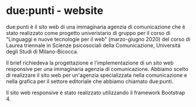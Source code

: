 # due:punti - website

due:punti è il sito web di una immaginaria agenzia di comunicazione che è stato realizzato come progetto univeristario di gruppo per il corso di "Linguaggi e nuove tecnologie per il web" (marzo-giugno 2020) del corso di Laurea triennale in Scienze psicosociali della Comunicazione, Università degli Studi di Milano-Bicocca.

Il brief richiedeva la progettazione e l'implementazione di un sito web responsive per una immaginaria agenzia di comunicazione. Abbiamo scelto di realizzare il sito web per un'agenzia specializzata nella comunicazione e nella grafica per il settore editoriale che abbiamo chiamato due:punti. 

Il sito web responsive è stato realizzato utilizzando il framework Bootstrap 4.
